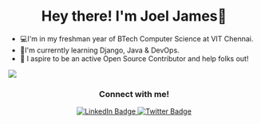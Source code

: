 <h1 align="center"> Hey there! I'm Joel James👋</h1>

<!--
**Lyon03/Lyon03** is a ✨ _special_ ✨ repository because its `README.md` (this file) appears on your GitHub profile.

Here are some ideas to get you started:

- 🔭 I’m currently working on ...
- 🌱 I’m currently learning ...
- 👯 I’m looking to collaborate on ...
- 🤔 I’m looking for help with ...
- 💬 Ask me about ...
- 📫 How to reach me: ...
- 😄 Pronouns: ...
- ⚡ Fun fact: ...
-->
- 💻I'm in my freshman year of BTech Computer Science at VIT Chennai.
- 📝I'm currerntly learning Django, Java & DevOps.
- 👯 I aspire to be an active Open Source Contributor and help folks out!

<img align= "center" src="https://github-readme-stats.vercel.app/api?username=Lyon03&show_icons=true&theme=tokyonight&hide=stars" />

<h3 align = "center"> Connect with me! </h3>
<div id="badges" align = center>
  <a href="https://www.linkedin.com/in/joel-james-kott/">
    <img src="https://img.shields.io/badge/LinkedIn-blue?style=for-the-badge&logo=linkedin&logoColor=white" alt="LinkedIn Badge"/>
  </a>
  <a href="https://twitter.com/JoelsTechTwt">
    <img src="https://img.shields.io/badge/Twitter-blue?style=for-the-badge&logo=twitter&logoColor=white" alt="Twitter Badge"/>
  </a>
</div>
